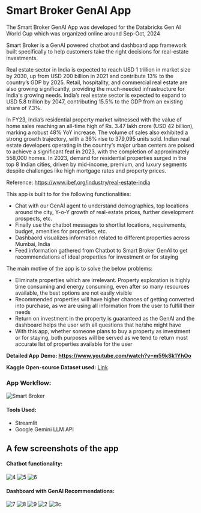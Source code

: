 # Smart Broker GenAI App
The Smart Broker GenAI App was developed for the Databricks Gen AI World Cup which was organized online around Sep-Oct, 2024

Smart Broker is a GenAI powered chatbot and dashboard app framework built specifically to help customers take the right decisions for real-estate investments.

Real estate sector in India is expected to reach USD 1 trillion in market size by 2030, up from USD 200 billion in 2021 and contribute 13% to the country’s GDP by 2025. Retail, hospitality, and commercial real estate are also growing significantly, providing the much-needed infrastructure for India's growing needs. India’s real estate sector is expected to expand to USD 5.8 trillion by 2047, contributing 15.5% to the GDP from an existing share of 7.3%.

In FY23, India’s residential property market witnessed with the value of home sales reaching an all-time high of Rs. 3.47 lakh crore (USD 42 billion), marking a robust 48% YoY increase. The volume of sales also exhibited a strong growth trajectory, with a 36% rise to 379,095 units sold. Indian real estate developers operating in the country’s major urban centers are poised to achieve a significant feat in 2023, with the completion of approximately 558,000 homes. In 2023, demand for residential properties surged in the top 8 Indian cities, driven by mid-income, premium, and luxury segments despite challenges like high mortgage rates and property prices. 

Reference: https://www.ibef.org/industry/real-estate-india

This app is built to for the following functionalities:

- Chat with our GenAI agent to understand demographics, top locations around the city, Y-o-Y growth of real-estate prices, further development prospects, etc.
- Finally use the chatbot messages to shortlist locations, requirements, budget, amenities for properties, etc.
- Dashbaord visualizes information related to different properties across Mumbai, India
- Feed information gathered from Chatbot to Smart Broker GenAI to get recommendations of ideal properties for investment or for staying

The main motive of the app is to solve the below problems:

- Eliminate properties which are irrelevant. Property exploration is highly time consuming and energy consuming, even after so many resources available, the best options are not easily visible
- Recommended properties will have higher chances of getting converted into purchase, as we are using all information from the user to fulfill their needs
- Return on investment in the property is guaranteed as the GenAI and the dashboard helps the user with all questions that he/she might have
- With this app, whether someone plans to buy a property as investment or for staying, both purposes will be served as we tend to return most accurate list of properties available for the user

**Detailed App Demo: https://www.youtube.com/watch?v=m59kSk1YhOo**

**Kaggle Open-source Dataset used:** <a href='https://www.kaggle.com/datasets/shudhanshusingh/real-estate-properties-dataset?fbclid=IwY2xjawF586hleHRuA2FlbQIxMAABHRVEvOnR9q9PbPwNdaa4ubMDFowszqHKiKrgEkv4CYmUm6qarndUB4HzDg_aem_QVfmJpWGddV-_Tdkuo-MrA'>Link</a>

### App Workflow:

![Smart Broker](https://github.com/user-attachments/assets/e4b88d3f-d1c2-4927-8a4c-9ac72ce7dafe)

#### Tools Used:
- Streamlit
- Google Gemini LLM API

## A few screenshots of the app

#### Chatbot functionality:

![4](https://github.com/user-attachments/assets/16564398-e6b4-4eca-86f3-1c9c0c5cadf3)
![5](https://github.com/user-attachments/assets/b32fd077-99ec-4109-a8ef-5c9a23c559d2)
![6](https://github.com/user-attachments/assets/bb459982-846b-4fa8-b60f-98513c8b6ea9)

#### Dashboard with GenAI Recommendations:

![7](https://github.com/user-attachments/assets/9877e5a1-00c4-4820-af90-04c134fdb312)
![8](https://github.com/user-attachments/assets/8befd877-46f2-44a0-9f3f-218869163ae4)
![9](https://github.com/user-attachments/assets/478ae53b-5a0e-47ae-baab-6a0c163398aa)
![2](https://github.com/user-attachments/assets/2a693d4c-e8a3-4d9c-99b4-7076e81fd66f)
![3c](https://github.com/user-attachments/assets/afaf3d12-943e-48c5-8aa0-e521701003c9)



